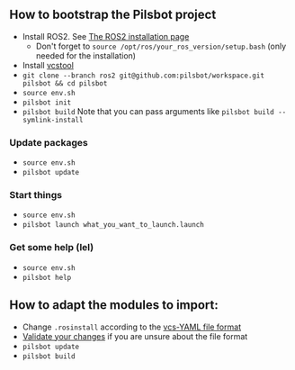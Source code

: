 ## How to bootstrap the Pilsbot project

- Install ROS2. See [The ROS2 installation page](https://index.ros.org/doc/ros2/Installation/)
  - Don't forget to `source /opt/ros/your_ros_version/setup.bash` (only needed for the installation)
- Install [vcstool](https://github.com/dirk-thomas/vcstool)
- `git clone --branch ros2 git@github.com:pilsbot/workspace.git pilsbot && cd pilsbot`
- `source env.sh`
- `pilsbot init`
- `pilsbot build` Note that you can pass arguments like `pilsbot build --symlink-install`

### Update packages

- `source env.sh`
- `pilsbot update`

### Start things

- `source env.sh`
- `pilsbot launch what_you_want_to_launch.launch`

### Get some help (lel)

- `source env.sh`
- `pilsbot help`

## How to adapt the modules to import:

- Change `.rosinstall` according to the [vcs-YAML file format](https://github.com/dirk-thomas/vcstool#exporting-and-importing-sets-of-repositories)
- [Validate your changes](https://github.com/dirk-thomas/vcstool#validate-repositories-file) if you are unsure about the file format
- `pilsbot update`
- `pilsbot build`
